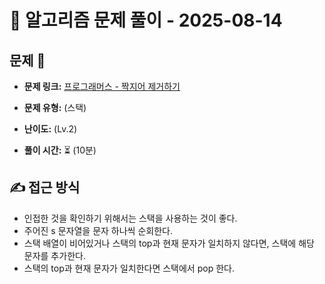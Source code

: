 # 📝 알고리즘 문제 풀이 - 2025-08-14

## 문제 📖

- **문제 링크:** [프로그래머스 - 짝지어 제거하기](https://school.programmers.co.kr/learn/courses/30/lessons/12973)

- **문제 유형:** (스택)

- **난이도:** (Lv.2)

- **풀이 시간:** ⏳ (10분)

## ✍ 접근 방식

- 인접한 것을 확인하기 위해서는 스택을 사용하는 것이 좋다.
- 주어진 s 문자열을 문자 하나씩 순회한다.
- 스택 배열이 비어있거나 스택의 top과 현재 문자가 일치하지 않다면, 스택에 해당 문자를 추가한다.
- 스택의 top과 현재 문자가 일치한다면 스택에서 pop 한다.
